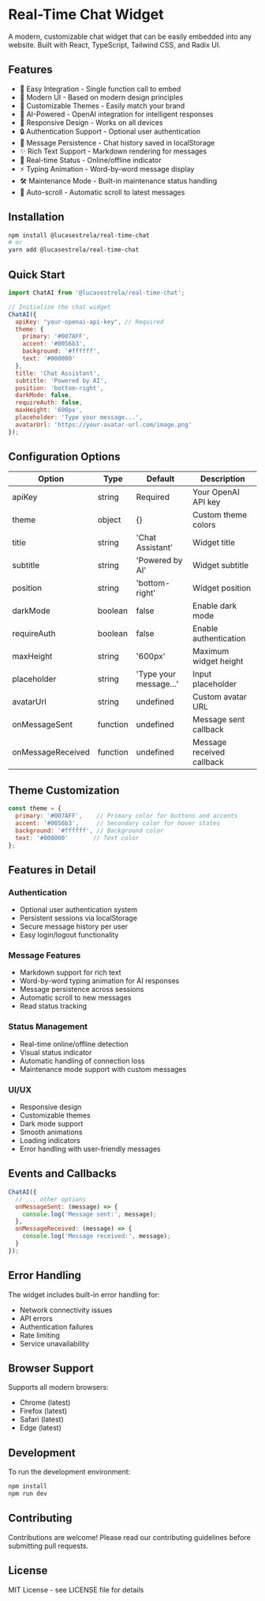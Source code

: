 # Real-Time Chat Widget

A modern, customizable chat widget that can be easily embedded into any website. Built with React, TypeScript, Tailwind CSS, and Radix UI.

## Features

- 🚀 Easy Integration - Single function call to embed
- 💅 Modern UI - Based on modern design principles
- 🎨 Customizable Themes - Easily match your brand
- 🤖 AI-Powered - OpenAI integration for intelligent responses
- 📱 Responsive Design - Works on all devices
- 🔒 Authentication Support - Optional user authentication
- 💾 Message Persistence - Chat history saved in localStorage
- ✨ Rich Text Support - Markdown rendering for messages
- 🔄 Real-time Status - Online/offline indicator
- ⚡ Typing Animation - Word-by-word message display
- 🛠️ Maintenance Mode - Built-in maintenance status handling
- 🎯 Auto-scroll - Automatic scroll to latest messages

## Installation

```bash
npm install @lucasestrela/real-time-chat
# or
yarn add @lucasestrela/real-time-chat
```

## Quick Start

```javascript
import ChatAI from '@lucasestrela/real-time-chat';

// Initialize the chat widget
ChatAI({
  apiKey: "your-openai-api-key", // Required
  theme: {
    primary: '#007AFF',
    accent: '#0056b3',
    background: '#ffffff',
    text: '#000000'
  },
  title: 'Chat Assistant',
  subtitle: 'Powered by AI',
  position: 'bottom-right',
  darkMode: false,
  requireAuth: false,
  maxHeight: '600px',
  placeholder: 'Type your message...',
  avatarUrl: 'https://your-avatar-url.com/image.png'
});
```

## Configuration Options

| Option | Type | Default | Description |
|--------|------|---------|-------------|
| apiKey | string | Required | Your OpenAI API key |
| theme | object | {} | Custom theme colors |
| title | string | 'Chat Assistant' | Widget title |
| subtitle | string | 'Powered by AI' | Widget subtitle |
| position | string | 'bottom-right' | Widget position |
| darkMode | boolean | false | Enable dark mode |
| requireAuth | boolean | false | Enable authentication |
| maxHeight | string | '600px' | Maximum widget height |
| placeholder | string | 'Type your message...' | Input placeholder |
| avatarUrl | string | undefined | Custom avatar URL |
| onMessageSent | function | undefined | Message sent callback |
| onMessageReceived | function | undefined | Message received callback |

## Theme Customization

```javascript
const theme = {
  primary: '#007AFF',    // Primary color for buttons and accents
  accent: '#0056b3',     // Secondary color for hover states
  background: '#ffffff', // Background color
  text: '#000000'       // Text color
};
```

## Features in Detail

### Authentication
- Optional user authentication system
- Persistent sessions via localStorage
- Secure message history per user
- Easy login/logout functionality

### Message Features
- Markdown support for rich text
- Word-by-word typing animation for AI responses
- Message persistence across sessions
- Automatic scroll to new messages
- Read status tracking

### Status Management
- Real-time online/offline detection
- Visual status indicator
- Automatic handling of connection loss
- Maintenance mode support with custom messages

### UI/UX
- Responsive design
- Customizable themes
- Dark mode support
- Smooth animations
- Loading indicators
- Error handling with user-friendly messages

## Events and Callbacks

```javascript
ChatAI({
  // ... other options
  onMessageSent: (message) => {
    console.log('Message sent:', message);
  },
  onMessageReceived: (message) => {
    console.log('Message received:', message);
  }
});
```

## Error Handling

The widget includes built-in error handling for:
- Network connectivity issues
- API errors
- Authentication failures
- Rate limiting
- Service unavailability

## Browser Support

Supports all modern browsers:
- Chrome (latest)
- Firefox (latest)
- Safari (latest)
- Edge (latest)

## Development

To run the development environment:

```bash
npm install
npm run dev
```

## Contributing

Contributions are welcome! Please read our contributing guidelines before submitting pull requests.

## License

MIT License - see LICENSE file for details